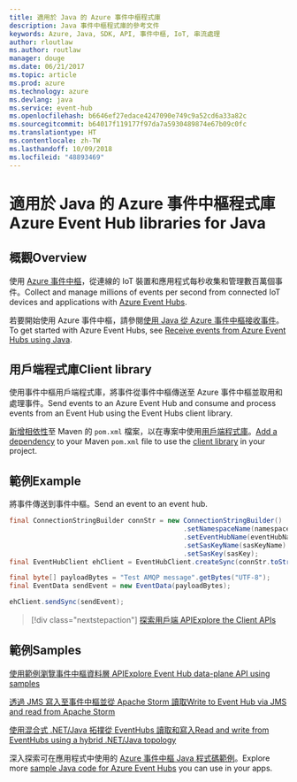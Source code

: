 ```yaml
---
title: 適用於 Java 的 Azure 事件中樞程式庫
description: Java 事件中樞程式庫的參考文件
keywords: Azure, Java, SDK, API, 事件中樞, IoT, 串流處理
author: rloutlaw
ms.author: routlaw
manager: douge
ms.date: 06/21/2017
ms.topic: article
ms.prod: azure
ms.technology: azure
ms.devlang: java
ms.service: event-hub
ms.openlocfilehash: b6646ef27edace4247090e749c9a52cd6a33a82c
ms.sourcegitcommit: b64017f119177f97da7a5930489874e67b09c0fc
ms.translationtype: HT
ms.contentlocale: zh-TW
ms.lasthandoff: 10/09/2018
ms.locfileid: "48893469"
---
```

# <a name="azure-event-hub-libraries-for-java"></a><span data-ttu-id="8910a-104">適用於 Java 的 Azure 事件中樞程式庫</span><span class="sxs-lookup"><span data-stu-id="8910a-104">Azure Event Hub libraries for Java</span></span>

## <a name="overview"></a><span data-ttu-id="8910a-105">概觀</span><span class="sxs-lookup"><span data-stu-id="8910a-105">Overview</span></span>

<span data-ttu-id="8910a-106">使用 [Azure 事件中樞](/azure/event-hubs/event-hubs-what-is-event-hubs)，從連線的 IoT 裝置和應用程式每秒收集和管理數百萬個事件。</span><span class="sxs-lookup"><span data-stu-id="8910a-106">Collect and manage millions of events per second from connected IoT devices and applications with [Azure Event Hubs](/azure/event-hubs/event-hubs-what-is-event-hubs).</span></span>

<span data-ttu-id="8910a-107">若要開始使用 Azure 事件中樞，請參閱[使用 Java 從 Azure 事件中樞接收事件](/azure/event-hubs/event-hubs-java-get-started-receive-eph)。</span><span class="sxs-lookup"><span data-stu-id="8910a-107">To get started with Azure Event Hubs, see [Receive events from Azure Event Hubs using Java](/azure/event-hubs/event-hubs-java-get-started-receive-eph).</span></span>


## <a name="client-library"></a><span data-ttu-id="8910a-108">用戶端程式庫</span><span class="sxs-lookup"><span data-stu-id="8910a-108">Client library</span></span>

<span data-ttu-id="8910a-109">使用事件中樞用戶端程式庫，將事件從事件中樞傳送至 Azure 事件中樞並取用和處理事件。</span><span class="sxs-lookup"><span data-stu-id="8910a-109">Send events to an Azure Event Hub and consume and process events from an Event Hub using the Event Hubs client library.</span></span>

<span data-ttu-id="8910a-110">[新增相依性](https://maven.apache.org/guides/getting-started/index.html#How_do_I_use_external_dependencies)至 Maven 的 `pom.xml` 檔案，以在專案中使用[用戶端程式庫](https://mvnrepository.com/artifact/com.microsoft.azure/azure-eventhubs)。</span><span class="sxs-lookup"><span data-stu-id="8910a-110">[Add a dependency](https://maven.apache.org/guides/getting-started/index.html#How_do_I_use_external_dependencies) to your Maven `pom.xml` file to use the [client library](https://mvnrepository.com/artifact/com.microsoft.azure/azure-eventhubs) in your project.</span></span>
 

## <a name="example"></a><span data-ttu-id="8910a-111">範例</span><span class="sxs-lookup"><span data-stu-id="8910a-111">Example</span></span>

<span data-ttu-id="8910a-112">將事件傳送到事件中樞。</span><span class="sxs-lookup"><span data-stu-id="8910a-112">Send an event to an event hub.</span></span>

```java
final ConnectionStringBuilder connStr = new ConnectionStringBuilder()
                                            .setNamespaceName(namespaceName)
                                            .setEventHubName(eventHubName)
                                            .setSasKeyName(sasKeyName)
                                            .setSasKey(sasKey);
final EventHubClient ehClient = EventHubClient.createSync(connStr.toString());

final byte[] payloadBytes = "Test AMQP message".getBytes("UTF-8");
final EventData sendEvent = new EventData(payloadBytes);

ehClient.sendSync(sendEvent);
```


> [!div class="nextstepaction"]
> [<span data-ttu-id="8910a-113">探索用戶端 API</span><span class="sxs-lookup"><span data-stu-id="8910a-113">Explore the Client APIs</span></span>](/java/api/overview/azure/eventhubs/client)



## <a name="samples"></a><span data-ttu-id="8910a-114">範例</span><span class="sxs-lookup"><span data-stu-id="8910a-114">Samples</span></span>

<span data-ttu-id="8910a-115">[使用範例瀏覽事件中樞資料層 API][1]</span><span class="sxs-lookup"><span data-stu-id="8910a-115">[Explore Event Hub data-plane API using samples][1]</span></span>

<span data-ttu-id="8910a-116">[透過 JMS 寫入至事件中樞並從 Apache Storm 讀取][2]</span><span class="sxs-lookup"><span data-stu-id="8910a-116">[Write to Event Hub via JMS and read from Apache Storm][2]</span></span>

<span data-ttu-id="8910a-117">[使用混合式 .NET/Java 拓撲從 EventHubs 讀取和寫入][3]</span><span class="sxs-lookup"><span data-stu-id="8910a-117">[Read and write from EventHubs using a hybrid .NET/Java topology][3]</span></span> 

[1]: https://github.com/Azure/azure-event-hubs/tree/master/samples/Java
[2]: https://github.com/Azure-Samples/event-hubs-java-storm-sender-jms-receiver
[3]: https://github.com/Azure-Samples/hdinsight-dotnet-java-storm-eventhub

<span data-ttu-id="8910a-118">深入探索可在應用程式中使用的 [Azure 事件中樞 Java 程式碼範例](https://azure.microsoft.com/resources/samples/?platform=java&term=event)。</span><span class="sxs-lookup"><span data-stu-id="8910a-118">Explore more [sample Java code for Azure Event Hubs](https://azure.microsoft.com/resources/samples/?platform=java&term=event) you can use in your apps.</span></span>

